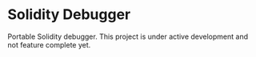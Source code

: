 
# Solidity Debugger

Portable Solidity debugger. This project is under active development and not feature complete yet.

